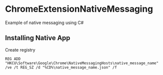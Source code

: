 # ChromeExtensionNativeMessaging
Example of native messaging using C#

## Installing Native App
Create registry

<code>REG ADD "HKCU\Software\Google\Chrome\NativeMessagingHosts\native_message_name" /ve /t REG_SZ /d "%CD%\native_message_name.json" /f</code>
